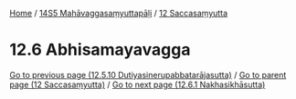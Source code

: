 
[Home](/) / [14S5 Mahāvaggasaṃyuttapāḷi](../../14S5.md) / [12 Saccasaṃyutta](../12.md)

# 12.6 Abhisamayavagga


[Go to previous page (12.5.10 Dutiyasinerupabbatarājasutta)](12.5/12.5.10.md) / [Go to parent page (12 Saccasaṃyutta)](../12.md) / [Go to next page (12.6.1 Nakhasikhāsutta)](12.6/12.6.1.md)



